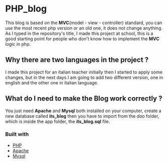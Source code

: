 # PHP_blog

This blog is based on the **MVC**(model - view - controller) standard, you can use the most recent php version or an old one, it does not change anything.
As I typed in the repository's title, I made this project at school, this is a good starting point for people who don't know how to implement the **MVC** logic in php.

## Why there are two languages in the project ?

I made this project for an italian teacher initially then I started to apply some changes, but in the next days I am going to add two different version, one in english and the other one in italian language.

## What do I need to make the Blog work correctly ?

You just need **Apache** and **Mysql** both installed on your computer, create a new database called **its_blog** then you have to import from the *dao* folder, which is inside the app folder, the **its_blog.sql** file.

### Built with
* [PHP](https://secure.php.net/)
* [Apache](https://www.apache.org/)
* [Mysql](https://www.mysql.com/)